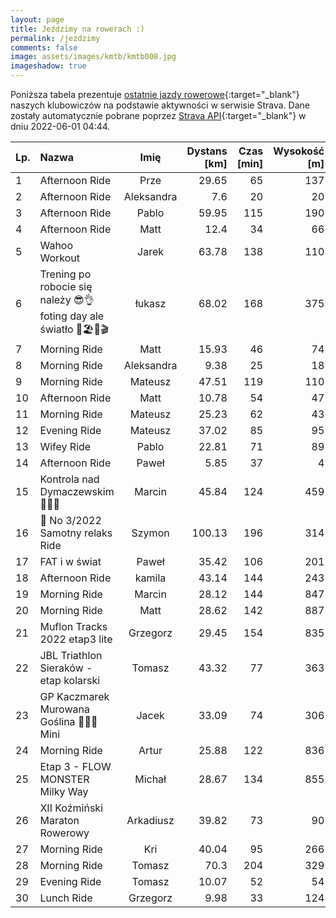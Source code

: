 ```yaml
---
layout: page
title: Jeździmy na rowerach :)
permalink: /jezdzimy
comments: false
image: assets/images/kmtb/kmtb008.jpg
imageshadow: true
---
```


Poniższa tabela prezentuje [ostatnie jazdy rowerowe](https://www.strava.com/clubs/336381){:target="_blank"} naszych klubowiczów na podstawie aktywności w serwisie Strava. Dane zostały automatycznie pobrane poprzez [Strava API](https://developers.strava.com/docs/reference/#api-Clubs-getClubActivitiesById){:target="_blank"} w dniu 2022-06-01 04:44.

Lp. | Nazwa | Imię | Dystans [km] | Czas [min] | Wysokość [m]
:--- | :--- | :---: | ---: | ---: | ---:
1|Afternoon Ride|Prze|29.65|65|137
2|Afternoon Ride|Aleksandra|7.6|20|20
3|Afternoon Ride|Pablo|59.95|115|190
4|Afternoon Ride|Matt|12.4|34|66
5|Wahoo Workout|Jarek|63.78|138|110
6|Trening  po  robocie się  należy 😎👌foting day ale światło 🌊🏖📸🎬|łukasz|68.02|168|375
7|Morning Ride|Matt|15.93|46|74
8|Morning Ride|Aleksandra|9.38|25|18
9|Morning Ride|Mateusz|47.51|119|110
10|Afternoon Ride|Matt|10.78|54|47
11|Morning Ride|Mateusz|25.23|62|43
12|Evening Ride|Mateusz|37.02|85|95
13|Wifey Ride|Pablo|22.81|71|89
14|Afternoon Ride|Paweł|5.85|37|4
15|Kontrola nad Dymaczewskim🚴🚴🚴|Marcin|45.84|124|459
16|💯 No 3/2022 Samotny relaks Ride|Szymon|100.13|196|314
17|FAT i w świat|Paweł|35.42|106|201
18|Afternoon Ride|kamila|43.14|144|243
19|Morning Ride|Marcin|28.12|144|847
20|Morning Ride|Matt|28.62|142|887
21|Muflon Tracks 2022 etap3 lite|Grzegorz|29.45|154|835
22|JBL Triathlon Sieraków - etap kolarski|Tomasz|43.32|77|363
23|GP Kaczmarek Murowana Goślina 🚴‍♂️💥Mini|Jacek|33.09|74|306
24|Morning Ride|Artur|25.88|122|836
25|Etap 3 - FLOW MONSTER Milky Way|Michał|28.67|134|855
26|XII Koźmiński Maraton Rowerowy |Arkadiusz|39.82|73|90
27|Morning Ride|Kri|40.04|95|266
28|Morning Ride|Tomasz|70.3|204|329
29|Evening Ride|Tomasz|10.07|52|54
30|Lunch Ride|Grzegorz|9.98|33|124
